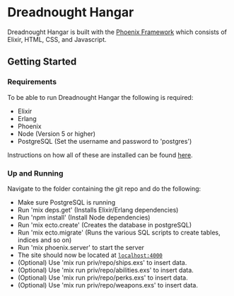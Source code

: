 # Dreadnought Hangar

Dreadnought Hangar is built with the [Phoenix Framework](http://www.phoenixframework.org/) which consists of Elixir, HTML, CSS, and Javascript.

## Getting Started

### Requirements
To be able to run Dreadnought Hangar the following is required:
* Elixir
* Erlang
* Phoenix
* Node (Version 5 or higher)
* PostgreSQL (Set the username and password to 'postgres')

Instructions on how all of these are installed can be found [here](http://www.phoenixframework.org/docs/installation).

### Up and Running
Navigate to the folder containing the git repo and do the following:
* Make sure PostgreSQL is running
* Run 'mix deps.get' (Installs Elixir/Erlang dependencies)
* Run 'npm install' (Install Node dependencies)
* Run 'mix ecto.create' (Creates the database in postgreSQL)
* Run 'mix ecto.migrate' (Runs the various SQL scripts to create tables, indices and so on)
* Run 'mix phoenix.server' to start the server
* The site should now be located at [`localhost:4000`](http://localhost:4000)
* (Optional) Use 'mix run priv/repo/ships.exs' to insert data.
* (Optional) Use 'mix run priv/repo/abilities.exs' to insert data.
* (Optional) Use 'mix run priv/repo/perks.exs' to insert data.
* (Optional) Use 'mix run priv/repo/weapons.exs' to insert data.
